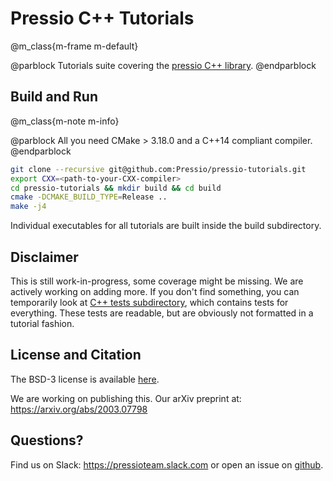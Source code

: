 
# Pressio C++ Tutorials


@m_class{m-frame m-default}

@parblock
Tutorials suite covering the [pressio C++ library](https://pressio.github.io/pressio/html/index.html).
@endparblock


## Build and Run

@m_class{m-note m-info}

@parblock
All you need CMake > 3.18.0 and a C++14 compliant compiler.
@endparblock

```bash
git clone --recursive git@github.com:Pressio/pressio-tutorials.git
export CXX=<path-to-your-CXX-compiler>
cd pressio-tutorials && mkdir build && cd build
cmake -DCMAKE_BUILD_TYPE=Release ..
make -j4
```
Individual executables for all tutorials are built inside the build subdirectory.


## Disclaimer

This is still work-in-progress, some coverage might be missing.
We are actively working on adding more.
If you don't find something, you can temporarily look at [C++ tests subdirectory](https://github.com/Pressio/pressio/tree/main/tests),
which contains tests for everything. These tests are readable,
but are obviously not formatted in a tutorial fashion.

## License and Citation
The BSD-3 license is available [here](https://pressio.github.io/various/license/).

We are working on publishing this. Our arXiv preprint at: https://arxiv.org/abs/2003.07798

## Questions?
Find us on Slack: https://pressioteam.slack.com or
open an issue on [github](https://github.com/Pressio/pressio-tutorials).
